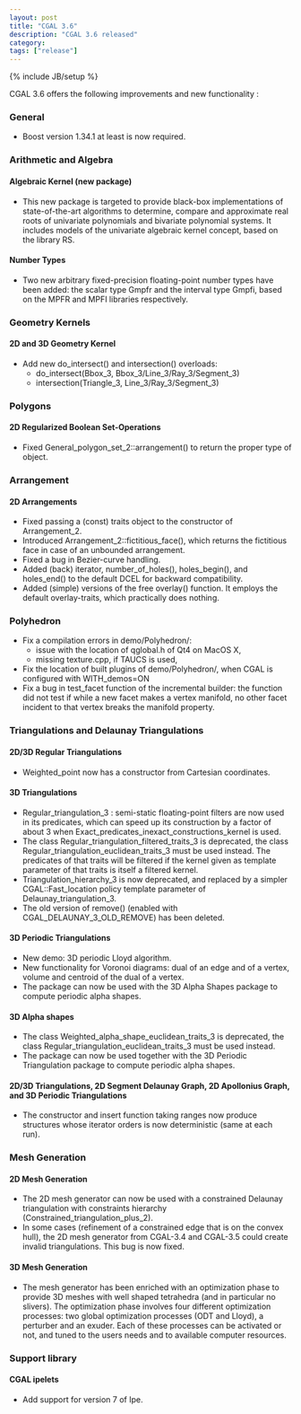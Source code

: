 ```yaml
---
layout: post
title: "CGAL 3.6"
description: "CGAL 3.6 released"
category:
tags: ["release"]
---
```

{% include JB/setup %}
<p>
  CGAL 3.6 offers the following improvements and new functionality : </p>

<h3>General</h3>

<ul><li> Boost version 1.34.1 at least is now required.</ul>


<h3>Arithmetic and Algebra</h3>

<h4>Algebraic Kernel (new package)</h4>

<ul>
  <li> This new package is targeted to provide black-box implementations of
    state-of-the-art algorithms to determine, compare and approximate real
    roots of univariate polynomials and bivariate polynomial systems. It
    includes models of the univariate algebraic kernel concept, based on
    the library RS. </li>
</ul>

<h4>Number Types</h4>

<ul>
  <li>Two new arbitrary fixed-precision floating-point number types have been
    added: the scalar type Gmpfr and the interval type Gmpfi, based on the
    MPFR and MPFI libraries respectively. </li>
</ul>


<h3>Geometry Kernels</h3>

<h4>2D and 3D Geometry Kernel</h4>
<ul>
  <li> Add new do_intersect() and intersection() overloads:
    <ul>
      <li> do_intersect(Bbox_3, Bbox_3/Line_3/Ray_3/Segment_3) </li>
      <li> intersection(Triangle_3, Line_3/Ray_3/Segment_3) </li>
    </ul> </li>
</ul>

<h3>Polygons</h3>

<h4>2D Regularized Boolean Set-Operations</h4>
<ul>
  <li> Fixed General_polygon_set_2::arrangement() to return the proper type
    of object. </li>
</ul>


<h3>Arrangement</h3>

<h4>2D Arrangements</h4>

<ul><li> Fixed passing a (const) traits object to the constructor of Arrangement_2. </li>

  <li> Introduced Arrangement_2::fictitious_face(), which returns the fictitious
    face in case of an unbounded arrangement. </li>

  <li> Fixed a bug in Bezier-curve handling. </li>

  <li> Added (back) iterator, number_of_holes(), holes_begin(), and holes_end()
    to the default DCEL for backward compatibility. </li>

  <li> Added (simple) versions of the free overlay() function. It employs the
    default overlay-traits, which practically does nothing. </li>
</ul>

<h3> Polyhedron</h3>
<ul>
  <li> Fix a compilation errors in demo/Polyhedron/:
    <ul>
      <li> issue with the location of qglobal.h of Qt4 on MacOS X, </li>
      <li> missing texture.cpp, if TAUCS is used, </li>
    </ul> </li>
  <li> Fix the location of built plugins of demo/Polyhedron/, when CGAL is
    configured with WITH_demos=ON </li>
  <li> Fix a bug in test_facet function of the incremental builder:
    the function did not test if while a new facet makes a vertex manifold,
    no other facet incident to that vertex breaks the manifold property. </li>
</ul>

<h3>Triangulations and Delaunay Triangulations</h3>

<h4>2D/3D Regular Triangulations</h4>

<ul><li> Weighted_point now has a constructor from Cartesian coordinates. </li>
</ul>

<h4>3D Triangulations</h4>

<ul><li> Regular_triangulation_3 : semi-static floating-point filters are now used
    in its predicates, which can speed up its construction by a factor of about 3
    when Exact_predicates_inexact_constructions_kernel is used. </li>

  <li> The class Regular_triangulation_filtered_traits_3 is deprecated, the class
    Regular_triangulation_euclidean_traits_3 must be used instead. The
    predicates of that traits will be filtered if the kernel given as template
    parameter of that traits is itself a filtered kernel. </li>

  <li> Triangulation_hierarchy_3 is now deprecated, and replaced by a simpler
    CGAL::Fast_location policy template parameter of Delaunay_triangulation_3. </li>

  <li> The old version of remove() (enabled with CGAL_DELAUNAY_3_OLD_REMOVE)
    has been deleted. </li>
</ul>

<h4>3D Periodic Triangulations</h4>

<ul><li> New demo: 3D periodic Lloyd algorithm.

  <li> New functionality for Voronoi diagrams: dual of an edge and of a vertex,
    volume and centroid of the dual of a vertex. </li>

  <li> The package can now be used with the 3D Alpha Shapes package to compute
    periodic alpha shapes. </li>
</ul>

<h4>3D Alpha shapes</h4>

<ul><li> The class Weighted_alpha_shape_euclidean_traits_3 is deprecated, the class
    Regular_triangulation_euclidean_traits_3 must be used instead. </li>

  <li> The package can now be used together with the 3D Periodic Triangulation
    package to compute periodic alpha shapes. </li>
</ul>

<h4>2D/3D Triangulations, 2D Segment Delaunay Graph, 2D Apollonius Graph,
  and 3D Periodic Triangulations</h4>

<ul><li>The constructor and insert function taking ranges now produce
    structures whose iterator orders is now deterministic (same at each
    run). </li>
</ul>


<h3>Mesh Generation</h3>

<h4>2D Mesh Generation</h4>

<ul><li> The 2D mesh generator can now be used with a constrained Delaunay
    triangulation with constraints hierarchy
    (Constrained_triangulation_plus_2). </li>
  <li> In some cases (refinement of a constrained edge that is on the
    convex hull), the 2D mesh generator from CGAL-3.4 and CGAL-3.5
    could create invalid triangulations. This bug is now fixed. </li>
</ul>

<h4>3D Mesh Generation</h4>

<ul><li> The mesh generator has been enriched with an optimization phase to
    provide 3D meshes with well shaped tetrahedra (and in particular no
    slivers).  The optimization phase involves four different optimization
    processes: two global optimization processes (ODT and Lloyd), a
    perturber and an exuder. Each of these processes can be activated or
    not, and tuned to the users needs and to available computer resources. </li>
</ul>

<h3>Support library</h3>

<h4>CGAL ipelets</h4>

<ul><li> Add support for version 7 of Ipe. </li>
</ul>
